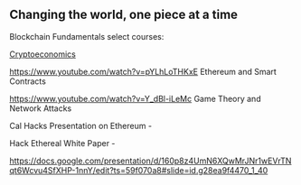 ## Changing the world, one piece at a time

Blockchain Fundamentals select courses: 

<a href="https://youtu.be/Dcyb3Db5Ny4" target="_blank"> Cryptoeconomics 

https://www.youtube.com/watch?v=pYLhLoTHKxE Ethereum and Smart Contracts

https://www.youtube.com/watch?v=Y_dBl-iLeMc Game Theory and Network Attacks


Cal Hacks Presentation on Ethereum - 

Hack Ethereal White Paper - 

https://docs.google.com/presentation/d/160p8z4UmN6XQwMrJNr1wEVrTNqt6Wcvu4SfXHP-1nnY/edit?ts=59f070a8#slide=id.g28ea9f4470_1_40





